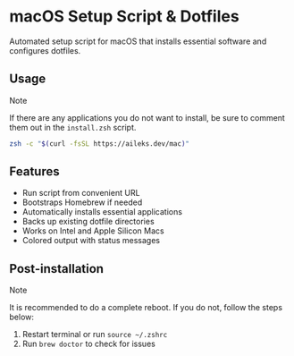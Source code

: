 # macOS Setup Script & Dotfiles

Automated setup script for macOS that installs essential software and configures dotfiles.

## Usage

> [!NOTE]
> If there are any applications you do not want to install, be sure to comment them out in the `install.zsh` script.

```sh
zsh -c "$(curl -fsSL https://aileks.dev/mac)"
```

## Features

- Run script from convenient URL
- Bootstraps Homebrew if needed
- Automatically installs essential applications
- Backs up existing dotfile directories
- Works on Intel and Apple Silicon Macs
- Colored output with status messages

## Post-installation

> [!NOTE]
> It is recommended to do a complete reboot. If you do not, follow the steps below:

1. Restart terminal or run `source ~/.zshrc`
2. Run `brew doctor` to check for issues
